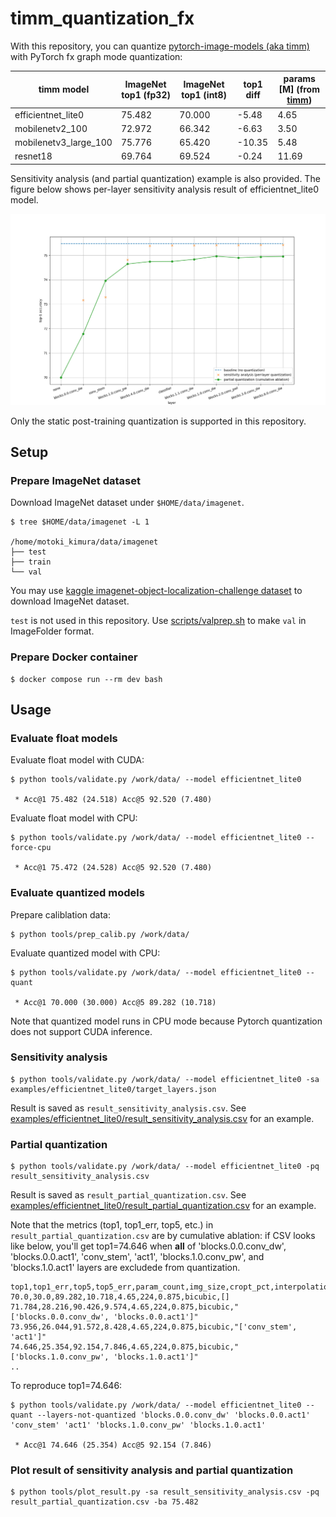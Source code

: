 # timm_quantization_fx

With this repository, you can quantize [pytorch-image-models (aka timm)](https://github.com/huggingface/pytorch-image-models)
with PyTorch fx graph mode quantization:

timm model | ImageNet top1 (fp32) | ImageNet top1 (int8) | top1 diff | params [M] (from [timm](https://github.com/huggingface/pytorch-image-models/blob/v0.4.12/results/results-imagenet.csv))
-- | -- | -- | -- | --
efficientnet_lite0 | 75.482 | 70.000 | -5.48 | 4.65
mobilenetv2_100 | 72.972 | 66.342 | -6.63 | 3.50
mobilenetv3_large_100 | 75.776 | 65.420 | -10.35 | 5.48
resnet18 | 69.764 | 69.524 | -0.24 | 11.69

Sensitivity analysis (and partial quantization) example is also provided.
The figure below shows per-layer sensitivity analysis result of efficientnet_lite0 model.

![](examples/efficientnet_lite0/plot.png)

Only the static post-training quantization is supported in this repository.

## Setup

### Prepare ImageNet dataset

Download ImageNet dataset under `$HOME/data/imagenet`.

```
$ tree $HOME/data/imagenet -L 1

/home/motoki_kimura/data/imagenet
├── test
├── train
└── val
```

You may use [kaggle imagenet-object-localization-challenge dataset](https://www.kaggle.com/competitions/imagenet-object-localization-challenge/data)
to download ImageNet dataset.

`test` is not used in this repository. Use [scripts/valprep.sh](scripts/valprep.sh) to make `val` in ImageFolder format.

### Prepare Docker container

```
$ docker compose run --rm dev bash
```

## Usage

### Evaluate float models

Evaluate float model with CUDA:

```
$ python tools/validate.py /work/data/ --model efficientnet_lite0

 * Acc@1 75.482 (24.518) Acc@5 92.520 (7.480)
```

Evaluate float model with CPU:

```
$ python tools/validate.py /work/data/ --model efficientnet_lite0 --force-cpu

 * Acc@1 75.472 (24.528) Acc@5 92.520 (7.480)
```

### Evaluate quantized models

Prepare caliblation data:

```
$ python tools/prep_calib.py /work/data/
```

Evaluate quantized model with CPU:

```
$ python tools/validate.py /work/data/ --model efficientnet_lite0 --quant

 * Acc@1 70.000 (30.000) Acc@5 89.282 (10.718)
```

Note that quantized model runs in CPU mode because Pytorch quantization does not support CUDA inference.

### Sensitivity analysis

```
$ python tools/validate.py /work/data/ --model efficientnet_lite0 -sa examples/efficientnet_lite0/target_layers.json
```

Result is saved as `result_sensitivity_analysis.csv`.
See [examples/efficientnet_lite0/result_sensitivity_analysis.csv](examples/efficientnet_lite0/result_sensitivity_analysis.csv) for an example.

### Partial quantization

```
$ python tools/validate.py /work/data/ --model efficientnet_lite0 -pq result_sensitivity_analysis.csv
```

Result is saved as `result_partial_quantization.csv`.
See [examples/efficientnet_lite0/result_partial_quantization.csv](examples/efficientnet_lite0/result_partial_quantization.csv) for an example.

Note that the metrics (top1, top1_err, top5, etc.) in `result_partial_quantization.csv` are by cumulative ablation:
if CSV looks like below, you'll get top1=74.646 when **all** of 'blocks.0.0.conv_dw', 'blocks.0.0.act1', 'conv_stem', 'act1', 'blocks.1.0.conv_pw', and 'blocks.1.0.act1' layers are excludede from quantization.

```csv
top1,top1_err,top5,top5_err,param_count,img_size,cropt_pct,interpolation,layers_not_quantized
70.0,30.0,89.282,10.718,4.65,224,0.875,bicubic,[]
71.784,28.216,90.426,9.574,4.65,224,0.875,bicubic,"['blocks.0.0.conv_dw', 'blocks.0.0.act1']"
73.956,26.044,91.572,8.428,4.65,224,0.875,bicubic,"['conv_stem', 'act1']"
74.646,25.354,92.154,7.846,4.65,224,0.875,bicubic,"['blocks.1.0.conv_pw', 'blocks.1.0.act1']"
..
```

To reproduce top1=74.646:

```
$ python tools/validate.py /work/data/ --model efficientnet_lite0 --quant --layers-not-quantized 'blocks.0.0.conv_dw' 'blocks.0.0.act1' 'conv_stem' 'act1' 'blocks.1.0.conv_pw' 'blocks.1.0.act1'

 * Acc@1 74.646 (25.354) Acc@5 92.154 (7.846)
```

### Plot result of sensitivity analysis and partial quantization

```
$ python tools/plot_result.py -sa result_sensitivity_analysis.csv -pq result_partial_quantization.csv -ba 75.482
```
